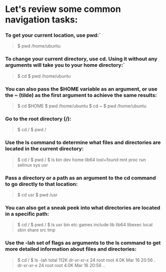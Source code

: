 # Let's review some common navigation tasks:

### To get your current location, use pwd:`

> $ pwd
> /home/ubuntu

### To change your current directory, use cd. Using it without any arguments will take you to your home directory:`

> $ cd
> $ pwd
> /home/ubuntu

### You can also pass the $HOME variable as an argument, or use the ~ (tilde) as the first argument to achieve the same results:

> $ cd $HOME
> $ pwd
> /home/ubuntu
> $ cd ~
> $ pwd
> /home/ubuntu

### Go to the root directory (/):

> $ cd /
> $ pwd
> /

### Use the ls command to determine what files and directories are located in the current directory:

> $ cd /
> $ pwd
> /
> $ ls
> bin dev home lib64 lost+found mnt proc run selinux sys usr

### Pass a directory or a path as an argument to the cd command to go directly to that location:

> $ cd usr
> $ pwd
> /usr

### You can also get a sneak peek into what directories are located in a specific path:

> $ cd /
> $ pwd
> /
> $ ls usr
> bin etc games include lib lib64 libexec local sbin share src tmp

### Use the -lah set of flags as arguments to the ls command to get more detailed information about files and directories:

> $ cd /
> $ ls -lah
> total 112K
> dr-xr-xr-x 24 root root 4.0K Mar 16 20:56 .
> dr-xr-xr-x 24 root root 4.0K Mar 16 20:56 ..
